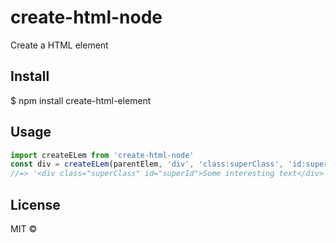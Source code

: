 # create-html-node
Create a HTML element
## Install
$ npm install create-html-element
## Usage
```javascript
import createELem from 'create-html-node'
const div = createELem(parentElem, 'div', 'class:superClass', 'id:superId', 'Some interesting text');
//=> '<div class="superClass" id="superId">Some interesting text</div>'
```
## License
MIT ©
